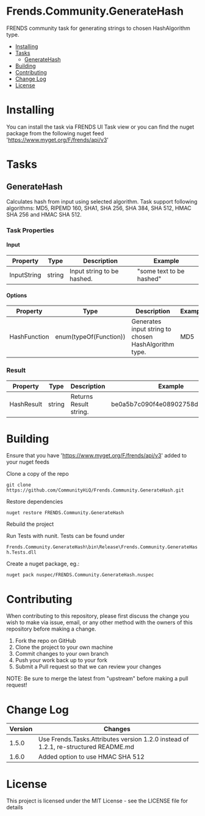 # Frends.Community.GenerateHash
FRENDS community task for generating strings to chosen HashAlgorithm type.

- [Installing](#installing)
- [Tasks](#tasks)
    - [GenerateHash](#generateHash)
- [Building](#building)
- [Contributing](#contributing)
- [Change Log](#change-log)
- [License](#license)

# Installing
You can install the task via FRENDS UI Task view or you can find the nuget package from the following nuget feed
'https://www.myget.org/F/frends/api/v3'

# Tasks

## GenerateHash

Calculates hash from input using selected algorithm. Task support following algorithms: MD5, RIPEMD 160, SHA1, SHA 256, SHA 384, SHA 512, HMAC SHA 256 and HMAC SHA 512. 

### Task Properties

#### Input
| Property             | Type                 | Description                          | Example |
| ---------------------| ---------------------| ------------------------------------ | ----- |
| InputString  | string | Input string to be hashed. | "some text to be hashed"|

#### Options
| Property             | Type                 | Description                          | Example |
| ---------------------| ---------------------| ------------------------------------ | ----- |
| HashFunction  | enum(typeOf(Function)) | Generates input string to chosen HashAlgorithm type. | MD5|

### Result
| Property             | Type                 | Description                          | Example |
| ---------------------| ---------------------| ------------------------------------ | ----- |
| HashResult| string  | Returns Result string. |be0a5b7c090f4e08902758d79cf1c9d2 |

# Building
Ensure that you have 'https://www.myget.org/F/frends/api/v3' added to your nuget feeds

Clone a copy of the repo

`git clone https://github.com/CommunityHiQ/Frends.Community.GenerateHash.git`

Restore dependencies

`nuget restore FRENDS.Community.GenerateHash`

Rebuild the project

Run Tests with nunit. Tests can be found under

`Frends.Community.GenerateHash\bin\Release\Frends.Community.GenerateHash.Tests.dll`

Create a nuget package, eg.:

`nuget pack nuspec/FRENDS.Community.GenerateHash.nuspec`

# Contributing
When contributing to this repository, please first discuss the change you wish to make via issue, email, or any other method with the owners of this repository before making a change.

1. Fork the repo on GitHub
2. Clone the project to your own machine
3. Commit changes to your own branch
4. Push your work back up to your fork
5. Submit a Pull request so that we can review your changes

NOTE: Be sure to merge the latest from "upstream" before making a pull request!

# Change Log
| Version | Changes |
| ----- | ----- |
| 1.5.0 | Use Frends.Tasks.Attributes version 1.2.0 instead of 1.2.1, re-structured README.md |
| 1.6.0 | Added option to use HMAC SHA 512 |

# License
This project is licensed under the MIT License - see the LICENSE file for details